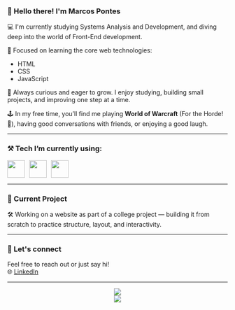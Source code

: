 ### 👋 Hello there! I'm Marcos Pontes

💻 I'm currently studying Systems Analysis and Development, and diving deep into the world of Front-End development.

🎯 Focused on learning the core web technologies:
- HTML
- CSS
- JavaScript

🧠 Always curious and eager to grow. I enjoy studying, building small projects, and improving one step at a time.

🕹️ In my free time, you’ll find me playing **World of Warcraft** (For the Horde! 🐺), having good conversations with friends, or enjoying a good laugh.

---

### ⚒️ Tech I’m currently using:
<div style="display: flex; gap: 10px;">
  <img src="https://cdn.jsdelivr.net/gh/devicons/devicon/icons/html5/html5-original.svg" width="40px" />
  <img src="https://cdn.jsdelivr.net/gh/devicons/devicon/icons/css3/css3-original.svg" width="40px" />
  <img src="https://cdn.jsdelivr.net/gh/devicons/devicon/icons/javascript/javascript-original.svg" width="40px" />
</div>

---

### 📁 Current Project
🛠️ Working on a website as part of a college project — building it from scratch to practice structure, layout, and interactivity.

---

### 🤝 Let's connect
Feel free to reach out or just say hi!  
🌐 [LinkedIn](https://www.linkedin.com/in/marcos-pontes-8a0771125/)

---

<p align="center">
  <img src="https://github-readme-stats.vercel.app/api?username=marcosapss&show_icons=true&theme=tokyonight" />
  <br />
  <img src="https://github-readme-stats.vercel.app/api/top-langs/?username=marcosapss&layout=compact&theme=tokyonight" />
</p>

